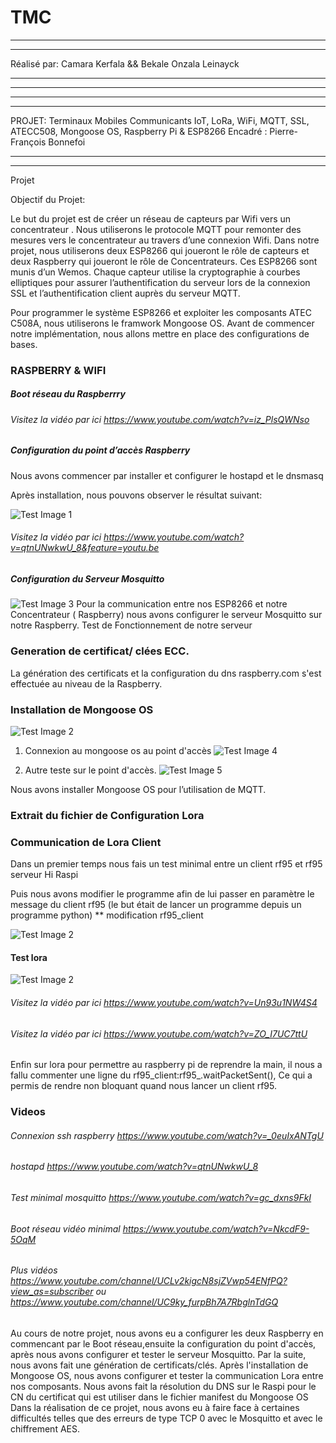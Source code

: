 # TMC

***********************************************************************************************************************
***********************************************************************************************************************
Réalisé par: Camara Kerfala && Bekale Onzala Leinayck
***********************************************************************************************************************
***********************************************************************************************************************

***********************************************************************************************************************
***********************************************************************************************************************
PROJET: Terminaux Mobiles Communicants 
IoT, LoRa, WiFi, MQTT, SSL, ATECC508, Mongoose OS, Raspberry Pi & ESP8266
Encadré : Pierre-François Bonnefoi
***********************************************************************************************************************
***********************************************************************************************************************
Projet 





Objectif du Projet:

Le but du projet est de créer un réseau de capteurs  par Wifi vers un concentrateur .
Nous utiliserons le protocole MQTT pour remonter des mesures vers le concentrateur au travers d’une connexion Wifi.
Dans notre  projet, nous utiliserons deux ESP8266 qui joueront le rôle de capteurs et deux Raspberry qui joueront le rôle de Concentrateurs.  Ces ESP8266 sont munis d’un Wemos.
Chaque capteur utilise la cryptographie à courbes elliptiques pour assurer l’authentification du serveur lors de la connexion SSL et l’authentification client auprès du serveur MQTT.

Pour programmer le  système ESP8266 et exploiter les composants ATEC C508A, nous utiliserons le framwork Mongoose OS.
Avant de commencer notre implémentation, nous allons mettre en place des configurations de bases.











### RASPBERRY & WIFI

##### Boot réseau du Raspberrry

###### Visitez la vidéo par ici  https://www.youtube.com/watch?v=iz_PlsQWNso




##### Configuration du point d’accès Raspberry

Nous avons commencer par  installer et configurer le hostapd et le dnsmasq



Après installation, nous pouvons observer le résultat suivant:


![Test Image 1](images/statushostapd.png)


###### Visitez la vidéo par ici  https://www.youtube.com/watch?v=qtnUNwkwU_8&feature=youtu.be


##### Configuration du Serveur Mosquitto 

![Test Image 3](images/statusmosquitto.png)
Pour la communication entre nos ESP8266 et notre Concentrateur ( Raspberry) nous avons configurer le serveur Mosquitto sur notre Raspberry.
Test de Fonctionnement de notre serveur






### Generation de certificat/ clées ECC.
La génération des certificats et la configuration du dns raspberry.com s'est effectuée au niveau de la Raspberry.



### Installation de Mongoose OS

![Test Image 2](images/mongoose.png)

1. Connexion au mongoose os  au point d'accès 
![Test Image 4](images/imge1.PNG)

2. Autre teste sur le point d'accès.
![Test Image 5](images/Connexion_Wifi.PNG)

Nous avons installer Mongoose OS pour l’utilisation de MQTT.



### Extrait du fichier de Configuration  Lora


### Communication de Lora Client

 Dans un premier temps nous fais un test minimal entre un client rf95 et rf95 serveur Hi Raspi


Puis nous avons modifier le programme afin de lui passer en paramètre le message du client rf95 (le but était de lancer un programme depuis un programme python)
** modification rf95_client

![Test Image 2](images/loraclient.png)
#### Test lora 
![Test Image 2](images/loratest.png)
###### Visitez la vidéo par ici  https://www.youtube.com/watch?v=Un93u1NW4S4
 
###### Visitez la vidéo par ici  https://www.youtube.com/watch?v=ZO_I7UC7ttU


Enfin sur lora pour permettre au raspberry pi de reprendre la main, il nous a fallu commenter une ligne du rf95_client:rf95_.waitPacketSent(), Ce
qui a permis de rendre non bloquant  quand nous lancer un client rf95.


### Videos 
###### Connexion ssh raspberry https://www.youtube.com/watch?v=_0euIxANTgU
###### hostapd https://www.youtube.com/watch?v=qtnUNwkwU_8
###### Test minimal mosquitto https://www.youtube.com/watch?v=gc_dxns9FkI

###### Boot réseau vidéo minimal https://www.youtube.com/watch?v=NkcdF9-5OqM

###### Plus vidéos https://www.youtube.com/channel/UCLv2kigcN8sjZVwp54ENfPQ?view_as=subscriber   ou https://www.youtube.com/channel/UC9ky_furpBh7A7RbglnTdGQ





Au cours de notre projet, nous avons eu a configurer les deux Raspberry en commencant par le Boot réseau,ensuite la configuration du point d'accès, après nous avons configurer et tester le serveur Mosquitto. Par la suite, nous avons fait une génération de certificats/clés. Après l'installation de Mongoose OS, nous avons configurer et tester la communication Lora entre nos composants.
Nous avons fait la résolution du DNS  sur le Raspi pour le CN du certificat qui est utiliser dans le fichier manifest du Mongoose OS
Dans la réalisation de ce projet, nous avons eu à faire face à certaines difficultés telles que des erreurs de type TCP 0 avec le Mosquitto et avec le chiffrement AES.




















   


